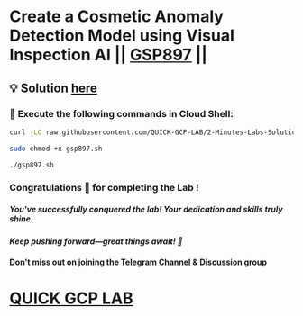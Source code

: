 # Create a Cosmetic Anomaly Detection Model using Visual Inspection AI || [GSP897](https://www.cloudskillsboost.google/focuses/34181?parent=catalog) ||

## 💡 Solution [here]()

### 🚀 **Execute the following commands in Cloud Shell:**

```bash
curl -LO raw.githubusercontent.com/QUICK-GCP-LAB/2-Minutes-Labs-Solutions/refs/heads/main/Create%20a%20Cosmetic%20Anomaly%20Detection%20Model%20using%20Visual%20Inspection%20AI/gsp897.sh

sudo chmod +x gsp897.sh

./gsp897.sh
```

### Congratulations 🎉 for completing the Lab !

##### *You've successfully conquered the lab! Your dedication and skills truly shine.*

#### *Keep pushing forward—great things await! 🚀*

#### Don't miss out on joining the [Telegram Channel](https://t.me/quickgcplab) & [Discussion group](https://t.me/quickgcplabchats)

# [QUICK GCP LAB](https://www.youtube.com/@quickgcplab)